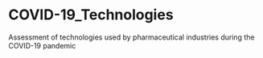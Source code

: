 # COVID-19_Technologies
 Assessment of technologies used by pharmaceutical industries during the COVID-19 pandemic

